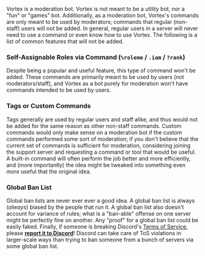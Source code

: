 Vortex is a moderation bot. Vortex is not meant to be a utility bot, nor a "fun" or "games" bot. Additionally, as a moderation bot, Vortex's commands are only meant to be used by moderators; commands that regular (non-staff) users will not be added. In general, regular users in a server will never need to use a command or even know how to use Vortex. The following is a list of common features that will not be added.

### Self-Assignable Roles via Command (`%roleme` / `.iam` / `?rank`)
Despite being a popular and useful feature, this type of command won't be added. These commands are primarily meant to be used by users (not moderators/staff), and Vortex as a bot purely for moderation won't have commands intended to be used by users.

### Tags or Custom Commands
Tags generally are used by regular users and staff alike, and thus would not be added for the same reason as other non-staff commands. Custom commands would only make sense on a moderation bot if the custom commands performed some sort of moderation; if you don't believe that the current set of commands is sufficient for moderation, considering joining the support server and requesting a command or tool that would be useful. A built-in command will often perform the job better and more efficiently, and (more importantly) the idea might be tweaked into something even _more_ useful that the original idea.

### Global Ban List
Global ban lists are never ever ever a good idea. A global ban list is always (_always_) biased by the people that run it. A global ban list also doesn't account for variance of rules; what is a "ban-able" offense on one server might be perfectly fine on another. Any "proof" for a global ban list could be easily faked. Finally, if someone is breaking Discord's [Terms of Service](https://discordapp.com/terms), please [**report it to Discord**](https://dis.gd/contact)! Discord can take care of ToS violations in larger-scale ways than trying to ban someone from a bunch of servers via some global ban list.